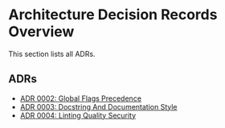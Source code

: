 # Architecture Decision Records Overview

This section lists all ADRs.

## ADRs
* [ADR 0002: Global Flags Precedence](0002-global-flags-precedence.md)
* [ADR 0003: Docstring And Documentation Style](0003-docstring-and-documentation-style.md)
* [ADR 0004: Linting Quality Security](0004-linting-quality-security.md)
